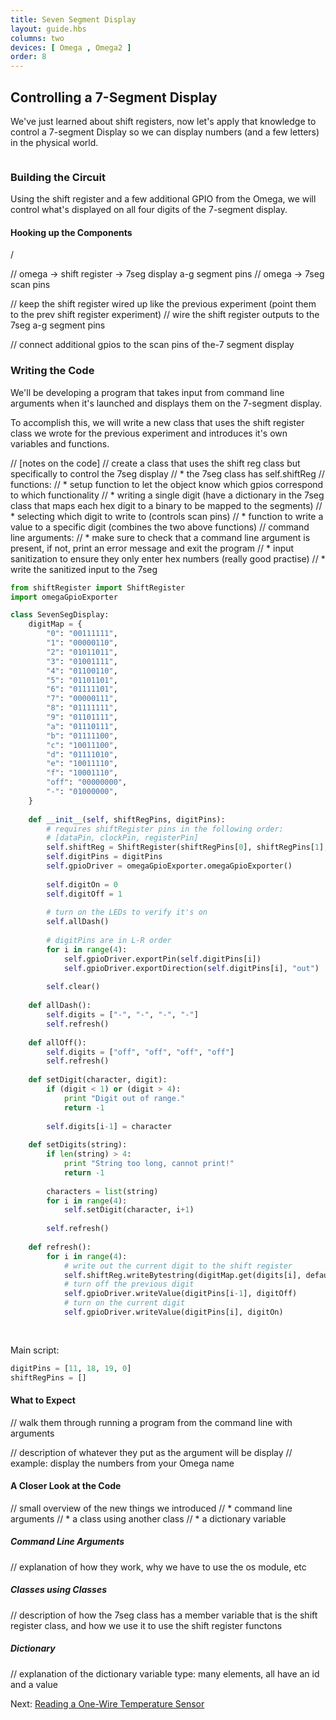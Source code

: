 ```yaml
---
title: Seven Segment Display
layout: guide.hbs
columns: two
devices: [ Omega , Omega2 ]
order: 8
---
```


## Controlling a 7-Segment Display

We've just learned about shift registers, now let's apply that knowledge to control a 7-segment Display so we can display numbers (and a few letters) in the physical world.

<!-- seven segment -->
```{r child = '../../shared/seven-segment.md'}
```

### Building the Circuit

Using the shift register and a few additional GPIO from the Omega, we will control what's displayed on all four digits of the 7-segment display.

#### Hooking up the Components

/<!-- / TODO: research how many scan pins there are, then decide how many gpios on the omega are required -->

// omega -> shift register -> 7seg display a-g segment pins
// omega -> 7seg scan pins

// keep the shift register wired up like the previous experiment (point them to the prev shift register experiment)
// wire the shift register outputs to the 7seg a-g segment pins

// connect additional gpios to the scan pins of the-7 segment display





### Writing the Code

We'll be developing a program that takes input from command line arguments when it's launched and displays them on the 7-segment display.

To accomplish this, we will write a new class that uses the shift register class we wrote for the previous experiment and introduces it's own variables and functions.

// [notes on the code]
// create a class that uses the shift reg class but specifically to control the 7seg display
//  * the 7seg class has self.shiftReg
//  functions:
//  * setup function to let the object know which gpios correspond to which functionality
//  * writing a single digit (have a dictionary in the 7seg class that maps each hex digit to a binary to be mapped to the segments)
//  * selecting which digit to write to (controls scan pins)
//  * function to write a value to a specific digit (combines the two above functions)
// command line arguments:
//  * make sure to check that a command line argument is present, if not, print an error message and exit the program
//  * input sanitization to ensure they only enter hex numbers (really good practise)
//  * write the sanitized input to the 7seg

``` python
from shiftRegister import ShiftRegister
import omegaGpioExporter

class SevenSegDisplay:
    digitMap = {
        "0": "00111111",
        "1": "00000110",
        "2": "01011011",
        "3": "01001111",
        "4": "01100110",
        "5": "01101101",
        "6": "01111101",
        "7": "00000111",
        "8": "01111111",
        "9": "01101111",
        "a": "01110111",
        "b": "01111100",
        "c": "10011100",
        "d": "01111010",
        "e": "10011110",
        "f": "10001110",
        "off": "00000000",
        "-": "01000000",
    }
    
    def __init__(self, shiftRegPins, digitPins):
        # requires shiftRegister pins in the following order:
        # [dataPin, clockPin, registerPin]
        self.shiftReg = ShiftRegister(shiftRegPins[0], shiftRegPins[1], shiftRegPins[2])
        self.digitPins = digitPins
        self.gpioDriver = omegaGpioExporter.omegaGpioExporter()
        
        self.digitOn = 0
        self.digitOff = 1
        
        # turn on the LEDs to verify it's on
        self.allDash()
        
        # digitPins are in L-R order
        for i in range(4):
            self.gpioDriver.exportPin(self.digitPins[i])
            self.gpioDriver.exportDirection(self.digitPins[i], "out")
            
        self.clear()
        
    def allDash():
        self.digits = ["-", "-", "-", "-"]
        self.refresh()
    
    def allOff():
        self.digits = ["off", "off", "off", "off"]
        self.refresh()
    
    def setDigit(character, digit):
        if (digit < 1) or (digit > 4):
            print "Digit out of range."
            return -1
            
        self.digits[i-1] = character
        
    def setDigits(string):
        if len(string) > 4:
            print "String too long, cannot print!"
            return -1
        
        characters = list(string)
        for i in range(4):
            self.setDigit(character, i+1)
        
        self.refresh()
    
    def refresh():
        for i in range(4):
            # write out the current digit to the shift register
            self.shiftReg.writeBytestring(digitMap.get(digits[i], default="-")      
            # turn off the previous digit            
            self.gpioDriver.writeValue(digitPins[i-1], digitOff)               
            # turn on the current digit
            self.gpioDriver.writeValue(digitPins[i], digitOn)
            
            

```

Main script:

``` python
digitPins = [11, 18, 19, 0]
shiftRegPins = []

```
#### What to Expect

// walk them through running a program from the command line with arguments

// description of whatever they put as the argument will be display
// example: display the numbers from your Omega name

#### A Closer Look at the Code

// small overview of the new things we introduced
//  * command line arguments
//  * a class using another class
//  * a dictionary variable

##### Command Line Arguments

// explanation of how they work, why we have to use the os module, etc

##### Classes using Classes

// description of how the 7seg class has a member variable that is the shift register class, and how we use it to use the shift register functons

##### Dictionary

// explanation of the dictionary variable type: many elements, all have an id and a value




Next: [Reading a One-Wire Temperature Sensor](#starter-kit-reading-one-wire-temperature-sensor)
